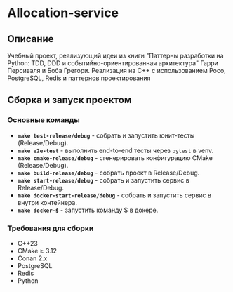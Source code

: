 # Allocation-service

## Описание
Учебный проект, реализующий идеи из книги "Паттерны разработки на Python: TDD, DDD и событийно-ориентированная архитектура" Гарри Персиваля и Боба Грегори.
Реализация на C++ с использованием Poco, PostgreSQL, Redis и паттернов проектирования

## Сборка и запуск проектом
### Основные команды
- **`make test-release/debug`** - собрать и запустить юнит-тесты (Release/Debug).
- **`make e2e-test`** - выполнить end-to-end тесты через `pytest` в venv.
- **`make cmake-release/debug`** - сгенерировать конфигурацию CMake (Release/Debug).
- **`make build-release/debug`** - собрать проект в Release/Debug.
- **`make start-release/debug`** - собрать и запустить сервис в Release/Debug.
- **`make docker-start-release/debug`** - собрать и запустить сервис в внутри контейнера.
- **`make docker-$`** - запустить команду $ в докере.

### Требования для сборки
- C++23
- CMake ≥ 3.12
- Conan 2.x
- PostgreSQL
- Redis
- Python